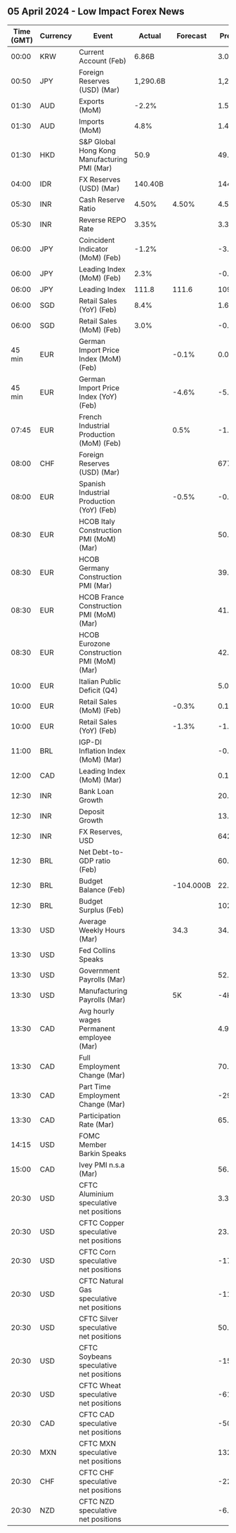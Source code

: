 ## 05 April 2024 - Low Impact Forex News

| Time (GMT) | Currency | Event | Actual | Forecast | Previous |
|------|----------|-------|--------|----------|----------|
| 00:00 | KRW | Current Account (Feb) | 6.86B |  | 3.05B |
| 00:50 | JPY | Foreign Reserves (USD) (Mar) | 1,290.6B |  | 1,281.5B |
| 01:30 | AUD | Exports (MoM) | -2.2% |  | 1.5% |
| 01:30 | AUD | Imports (MoM) | 4.8% |  | 1.4% |
| 01:30 | HKD | S&P Global Hong Kong Manufacturing PMI (Mar) | 50.9 |  | 49.7 |
| 04:00 | IDR | FX Reserves (USD) (Mar) | 140.40B |  | 144.00B |
| 05:30 | INR | Cash Reserve Ratio | 4.50% | 4.50% | 4.50% |
| 05:30 | INR | Reverse REPO Rate | 3.35% |  | 3.35% |
| 06:00 | JPY | Coincident Indicator (MoM) (Feb) | -1.2% |  | -3.8% |
| 06:00 | JPY | Leading Index (MoM) (Feb) | 2.3% |  | -0.4% |
| 06:00 | JPY | Leading Index | 111.8 | 111.6 | 109.5 |
| 06:00 | SGD | Retail Sales (YoY) (Feb) | 8.4% |  | 1.6% |
| 06:00 | SGD | Retail Sales (MoM) (Feb) | 3.0% |  | -0.5% |
| 45 min | EUR | German Import Price Index (MoM) (Feb) |  | -0.1% | 0.0% |
| 45 min | EUR | German Import Price Index (YoY) (Feb) |  | -4.6% | -5.9% |
| 07:45 | EUR | French Industrial Production (MoM) (Feb) |  | 0.5% | -1.1% |
| 08:00 | CHF | Foreign Reserves (USD) (Mar) |  |  | 677.6B |
| 08:00 | EUR | Spanish Industrial Production (YoY) (Feb) |  | -0.5% | -0.6% |
| 08:30 | EUR | HCOB Italy Construction PMI (MoM) (Mar) |  |  | 50.3 |
| 08:30 | EUR | HCOB Germany Construction PMI (Mar) |  |  | 39.1 |
| 08:30 | EUR | HCOB France Construction PMI (MoM) (Mar) |  |  | 41.9 |
| 08:30 | EUR | HCOB Eurozone Construction PMI (MoM) (Mar) |  |  | 42.9 |
| 10:00 | EUR | Italian Public Deficit (Q4) |  |  | 5.0% |
| 10:00 | EUR | Retail Sales (MoM) (Feb) |  | -0.3% | 0.1% |
| 10:00 | EUR | Retail Sales (YoY) (Feb) |  | -1.3% | -1.0% |
| 11:00 | BRL | IGP-DI Inflation Index (MoM) (Mar) |  |  | -0.41% |
| 12:00 | CAD | Leading Index (MoM) (Mar) |  |  | 0.17% |
| 12:30 | INR | Bank Loan Growth |  |  | 20.4% |
| 12:30 | INR | Deposit Growth |  |  | 13.7% |
| 12:30 | INR | FX Reserves, USD |  |  | 642.63B |
| 12:30 | BRL | Net Debt-to-GDP ratio (Feb) |  |  | 60.0% |
| 12:30 | BRL | Budget Balance (Feb) |  | -104.000B | 22.232B |
| 12:30 | BRL | Budget Surplus (Feb) |  |  | 102.146B |
| 13:30 | USD | Average Weekly Hours (Mar) |  | 34.3 | 34.3 |
| 13:30 | USD | Fed Collins Speaks |  |  |  |
| 13:30 | USD | Government Payrolls (Mar) |  |  | 52.0K |
| 13:30 | USD | Manufacturing Payrolls (Mar) |  | 5K | -4K |
| 13:30 | CAD | Avg hourly wages Permanent employee (Mar) |  |  | 4.9% |
| 13:30 | CAD | Full Employment Change (Mar) |  |  | 70.6K |
| 13:30 | CAD | Part Time Employment Change (Mar) |  |  | -29.9K |
| 13:30 | CAD | Participation Rate (Mar) |  |  | 65.3% |
| 14:15 | USD | FOMC Member Barkin Speaks |  |  |  |
| 15:00 | CAD | Ivey PMI n.s.a (Mar) |  |  | 56.3 |
| 20:30 | USD | CFTC Aluminium speculative net positions |  |  | 3.3K |
| 20:30 | USD | CFTC Copper speculative net positions |  |  | 23.1K |
| 20:30 | USD | CFTC Corn speculative net positions |  |  | -178.0K |
| 20:30 | USD | CFTC Natural Gas speculative net positions |  |  | -117.3K |
| 20:30 | USD | CFTC Silver speculative net positions |  |  | 50.8K |
| 20:30 | USD | CFTC Soybeans speculative net positions |  |  | -153.7K |
| 20:30 | USD | CFTC Wheat speculative net positions |  |  | -61.7K |
| 20:30 | CAD | CFTC CAD speculative net positions |  |  | -50.3K |
| 20:30 | MXN | CFTC MXN speculative net positions |  |  | 132.1K |
| 20:30 | CHF | CFTC CHF speculative net positions |  |  | -22.0K |
| 20:30 | NZD | CFTC NZD speculative net positions |  |  | -6.0K |
